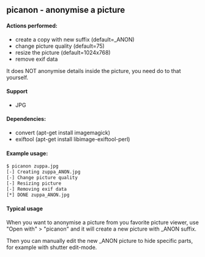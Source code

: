 ## picanon - anonymise a picture

#### Actions performed:

* create a copy with new suffix (default=_ANON)
* change picture quality (default=75)
* resize the picture (default=1024x768)
* remove exif data

It does NOT anonymise details inside the picture, you need do to that yourself.

#### Support

* JPG

#### Dependencies:

* convert (apt-get install imagemagick)
* exiftool (apt-get install libimage-exiftool-perl)

#### Example usage:

```bash
$ picanon zuppa.jpg 
[-] Creating zuppa_ANON.jpg
[-] Change picture quality
[-] Resizing picture
[-] Removing exif data
[*] DONE zuppa_ANON.jpg
```

#### Typical usage

When you want to anonymise a picture from you favorite picture viewer,
use "Open with" > "picanon" and it will create a new picture with _ANON suffix.

Then you can manually edit the new _ANON picture to hide specific parts,
for example with shutter edit-mode.
